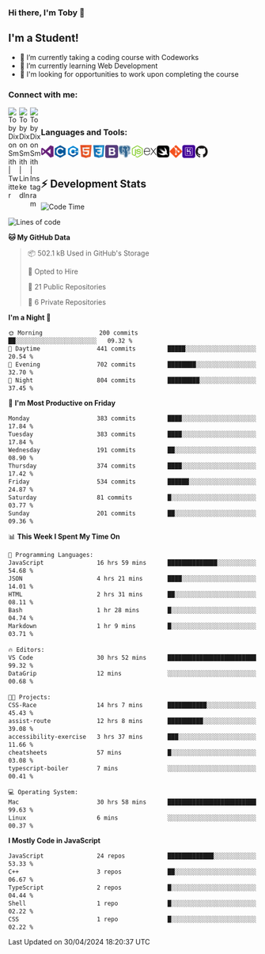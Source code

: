 ### Hi there, I'm Toby 👋

## I'm a Student!
- 🔭 I’m currently taking a coding course with Codeworks
- 🌱 I’m currently learning Web Development
- 💬 I'm looking for opportunities to work upon completing the course

### Connect with me:

[<img align="left" alt="Toby Dixon Smith | Twitter" width="22px" src="https://cdn.jsdelivr.net/npm/simple-icons@v3/icons/twitter.svg" />][twitter]
[<img align="left" alt="Toby Dixon Smith | LinkedIn" width="22px" src="https://cdn.jsdelivr.net/npm/simple-icons@v3/icons/linkedin.svg" />][linkedin]
[<img align="left" alt="Toby Dixon Smith | Instagram" width="22px" src="https://cdn.jsdelivr.net/npm/simple-icons@v3/icons/instagram.svg" />][instagram]

[twitter]: https://twitter.com/TobyDixonSmith1
[instagram]: https://www.instagram.com/toby_ds1/
[linkedin]: https://www.linkedin.com/in/toby-dixon-smith-4734331a3/

<br />

### Languages and Tools:

<img align="left" alt="Visual Studio Code" title="Visual Studio Code" width="26px" src="logos/visualstudio.png" />
<img align="left" alt="C" title="C" width="26px" src="logos/c.png" />
<img align="left" alt="C++" title="C++" width="26px" src="logos/c-plus.png" />
<img align="left" alt="HTML5" title="HTML 5" width="26px" src="logos/html.png" />
<img align="left" alt="CSS3" title="CSS 3" width="26px" src="logos/css3.png" />
<img align="left" alt="BootStrap" title="BootStrap" width="26px" src="logos/bootstrap.png" />
<img align="left" alt="PostgresSQL" title="PostgresSPQ" width="26px" src="logos/postgresql.png" />
<img align="left" alt="Node JS" title="Node JS" width="26px" src="logos/node-js.png" />
<img align="left" alt="Express" title="Express" width="26px" src="logos/express.png" />
<img align="left" alt="Swift" title="Swift" width="26px" src="logos/swift.png" />
<img align="left" alt="Git" title="Git" width="26px" src="logos/git.png" />
<img align="left" alt="Heroku" title="Heroku" width="26px" src="logos/heroku.png" />
<img align="left" alt="GitHub" title="GitHub" width="26px" src="logos/github.png" />
<br />
<br />

## :zap: Development Stats

<!--START_SECTION:waka-->
![Code Time](http://img.shields.io/badge/Code%20Time-512%20hrs%207%20mins-blue)

![Lines of code](https://img.shields.io/badge/From%20Hello%20World%20I%27ve%20Written-1.8%20million%20lines%20of%20code-blue)

**🐱 My GitHub Data** 

> 📦 502.1 kB Used in GitHub's Storage 
 > 
> 💼 Opted to Hire
 > 
> 📜 21 Public Repositories 
 > 
> 🔑 6 Private Repositories 
 > 
**I'm a Night 🦉** 

```text
🌞 Morning                200 commits         ██░░░░░░░░░░░░░░░░░░░░░░░   09.32 % 
🌆 Daytime                441 commits         █████░░░░░░░░░░░░░░░░░░░░   20.54 % 
🌃 Evening                702 commits         ████████░░░░░░░░░░░░░░░░░   32.70 % 
🌙 Night                  804 commits         █████████░░░░░░░░░░░░░░░░   37.45 % 
```
📅 **I'm Most Productive on Friday** 

```text
Monday                   383 commits         ████░░░░░░░░░░░░░░░░░░░░░   17.84 % 
Tuesday                  383 commits         ████░░░░░░░░░░░░░░░░░░░░░   17.84 % 
Wednesday                191 commits         ██░░░░░░░░░░░░░░░░░░░░░░░   08.90 % 
Thursday                 374 commits         ████░░░░░░░░░░░░░░░░░░░░░   17.42 % 
Friday                   534 commits         ██████░░░░░░░░░░░░░░░░░░░   24.87 % 
Saturday                 81 commits          █░░░░░░░░░░░░░░░░░░░░░░░░   03.77 % 
Sunday                   201 commits         ██░░░░░░░░░░░░░░░░░░░░░░░   09.36 % 
```


📊 **This Week I Spent My Time On** 

```text
💬 Programming Languages: 
JavaScript               16 hrs 59 mins      ██████████████░░░░░░░░░░░   54.68 % 
JSON                     4 hrs 21 mins       ████░░░░░░░░░░░░░░░░░░░░░   14.01 % 
HTML                     2 hrs 31 mins       ██░░░░░░░░░░░░░░░░░░░░░░░   08.11 % 
Bash                     1 hr 28 mins        █░░░░░░░░░░░░░░░░░░░░░░░░   04.74 % 
Markdown                 1 hr 9 mins         █░░░░░░░░░░░░░░░░░░░░░░░░   03.71 % 

🔥 Editors: 
VS Code                  30 hrs 52 mins      █████████████████████████   99.32 % 
DataGrip                 12 mins             ░░░░░░░░░░░░░░░░░░░░░░░░░   00.68 % 

🐱‍💻 Projects: 
CSS-Race                 14 hrs 7 mins       ███████████░░░░░░░░░░░░░░   45.43 % 
assist-route             12 hrs 8 mins       ██████████░░░░░░░░░░░░░░░   39.08 % 
accessibility-exercise   3 hrs 37 mins       ███░░░░░░░░░░░░░░░░░░░░░░   11.66 % 
cheatsheets              57 mins             █░░░░░░░░░░░░░░░░░░░░░░░░   03.08 % 
typescript-boiler        7 mins              ░░░░░░░░░░░░░░░░░░░░░░░░░   00.41 % 

💻 Operating System: 
Mac                      30 hrs 58 mins      █████████████████████████   99.63 % 
Linux                    6 mins              ░░░░░░░░░░░░░░░░░░░░░░░░░   00.37 % 
```

**I Mostly Code in JavaScript** 

```text
JavaScript               24 repos            █████████████░░░░░░░░░░░░   53.33 % 
C++                      3 repos             ██░░░░░░░░░░░░░░░░░░░░░░░   06.67 % 
TypeScript               2 repos             █░░░░░░░░░░░░░░░░░░░░░░░░   04.44 % 
Shell                    1 repo              █░░░░░░░░░░░░░░░░░░░░░░░░   02.22 % 
CSS                      1 repo              █░░░░░░░░░░░░░░░░░░░░░░░░   02.22 % 
```




 Last Updated on 30/04/2024 18:20:37 UTC
<!--END_SECTION:waka-->
